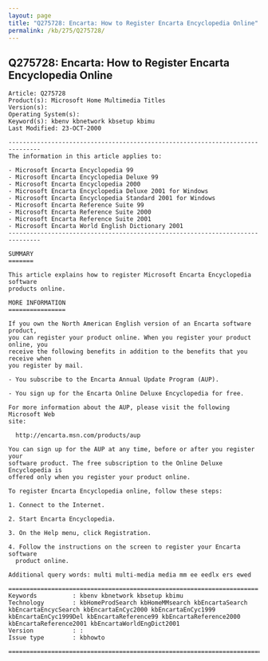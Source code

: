 ```yaml
---
layout: page
title: "Q275728: Encarta: How to Register Encarta Encyclopedia Online"
permalink: /kb/275/Q275728/
---
```


## Q275728: Encarta: How to Register Encarta Encyclopedia Online

	Article: Q275728
	Product(s): Microsoft Home Multimedia Titles
	Version(s): 
	Operating System(s): 
	Keyword(s): kbenv kbnetwork kbsetup kbimu
	Last Modified: 23-OCT-2000
	
	-------------------------------------------------------------------------------
	The information in this article applies to:
	
	- Microsoft Encarta Encyclopedia 99 
	- Microsoft Encarta Encyclopedia Deluxe 99 
	- Microsoft Encarta Encyclopedia 2000 
	- Microsoft Encarta Encyclopedia Deluxe 2001 for Windows 
	- Microsoft Encarta Encyclopedia Standard 2001 for Windows 
	- Microsoft Encarta Reference Suite 99 
	- Microsoft Encarta Reference Suite 2000 
	- Microsoft Encarta Reference Suite 2001 
	- Microsoft Encarta World English Dictionary 2001 
	-------------------------------------------------------------------------------
	
	SUMMARY
	=======
	
	This article explains how to register Microsoft Encarta Encyclopedia software
	products online.
	
	MORE INFORMATION
	================
	
	If you own the North American English version of an Encarta software product,
	you can register your product online. When you register your product online, you
	receive the following benefits in addition to the benefits that you receive when
	you register by mail.
	
	- You subscribe to the Encarta Annual Update Program (AUP).
	
	- You sign up for the Encarta Online Deluxe Encyclopedia for free.
	
	For more information about the AUP, please visit the following Microsoft Web
	site:
	
	  http://encarta.msn.com/products/aup
	
	You can sign up for the AUP at any time, before or after you register your
	software product. The free subscription to the Online Deluxe Encyclopedia is
	offered only when you register your product online.
	
	To register Encarta Encyclopedia online, follow these steps:
	
	1. Connect to the Internet.
	
	2. Start Encarta Encyclopedia.
	
	3. On the Help menu, click Registration.
	
	4. Follow the instructions on the screen to register your Encarta software
	  product online.
	
	Additional query words: multi multi-media media mm ee eedlx ers ewed
	
	======================================================================
	Keywords          : kbenv kbnetwork kbsetup kbimu 
	Technology        : kbHomeProdSearch kbHomeMMsearch kbEncartaSearch kbEncartaEncycSearch kbEncartaEnCyc2000 kbEncartaEnCyc1999 kbEncartaEnCyc1999Del kbEncartaReference99 kbEncartaReference2000 kbEncartaReference2001 kbEncartaWorldEngDict2001
	Version           : :
	Issue type        : kbhowto
	
	=============================================================================
	
